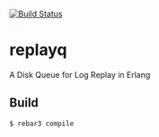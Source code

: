 [![Build Status](https://travis-ci.org/spring2maz/replayq.svg?branch=master)](https://travis-ci.org/spring2maz/replayq)

# replayq

A Disk Queue for Log Replay in Erlang

## Build

    $ rebar3 compile
